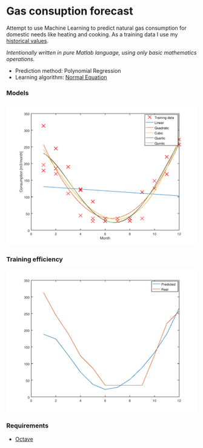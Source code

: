 # Gas consuption forecast
Attempt to use Machine Learning to predict natural gas consumption for domestic needs like heating and cooking.
As a training data I use my [historical values](data/data_month.txt). 

*Intentionally written in pure Matlab language, using only basic mathematics operations.*

* Prediction method: Polynomial Regression
* Learning algorithm: [Normal Equation](https://en.wikipedia.org/wiki/Linear_least_squares_(mathematics))

### Models
![sample](doc/img/training_data_anf_hypothesis.PNG)

### Training efficiency
![red_sample](doc/img/predicted_real.png)

### Requirements
* [Octave](https://www.gnu.org/software/octave)

